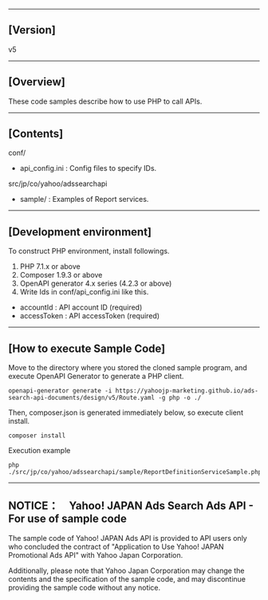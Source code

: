 --------------------------------
[Version]
--------------------------------
v5


--------------------------------
[Overview]
--------------------------------
These code samples describe how to use PHP to call APIs.

--------------------------------
[Contents]
--------------------------------
conf/
  - api_config.ini      : Config files to specify IDs.

src/jp/co/yahoo/adssearchapi
  - sample/             : Examples of Report services.

--------------------------------
[Development environment]
--------------------------------
To construct PHP environment, install followings.

1. PHP 7.1.x or above
2. Composer 1.9.3 or above
3. OpenAPI generator 4.x series (4.2.3 or above)
4. Write Ids in conf/api_config.ini like this.
  - accountId          : API account ID (required)
  - accessToken        : API accessToken (required)

--------------------------------
[How to execute Sample Code]
--------------------------------
Move to the directory where you stored the cloned sample program, and execute OpenAPI Generator to generate a PHP client.
```
openapi-generator generate -i https://yahoojp-marketing.github.io/ads-search-api-documents/design/v5/Route.yaml -g php -o ./
```

Then, composer.json is generated immediately below, so execute client install.
```
composer install
```

Execution example
```
php ./src/jp/co/yahoo/adssearchapi/sample/ReportDefinitionServiceSample.php
```

--------------------------------
NOTICE：　Yahoo! JAPAN Ads Search Ads API - For use of sample code
--------------------------------


The sample code of Yahoo! JAPAN Ads API is provided to API users only who concluded the contract of "Application to Use Yahoo! JAPAN Promotional Ads API" with Yahoo Japan Corporation.

Additionally, please note that Yahoo Japan Corporation may change the contents and the specification of the sample code, and may discontinue providing the sample code without any notice.
